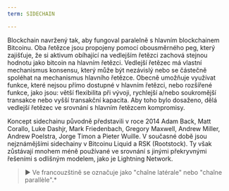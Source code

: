 ```yaml
---
term: SIDECHAIN

---
```

Blockchain navržený tak, aby fungoval paralelně s hlavním blockchainem Bitcoinu. Oba řetězce jsou propojeny pomocí obousměrného peg, který zajišťuje, že si aktivum obíhající na vedlejším řetězci zachová stejnou hodnotu jako bitcoin na hlavním řetězci. Vedlejší řetězec má vlastní mechanismus konsensu, který může být nezávislý nebo se částečně spoléhat na mechanismus hlavního řetězce. Obecně umožňuje využívat funkce, které nejsou přímo dostupné v hlavním řetězci, nebo rozšířené funkce, jako jsou: větší flexibilita při vývoji, rychlejší a/nebo soukromější transakce nebo vyšší transakční kapacita. Aby toho bylo dosaženo, dělá vedlejší řetězec ve srovnání s hlavním řetězcem kompromisy.

Koncept sidechainu původně představili v roce 2014 Adam Back, Matt Corallo, Luke Dashjr, Mark Friedenbach, Gregory Maxwell, Andrew Miller, Andrew Poelstra, Jorge Timon a Pieter Wuille. V současné době jsou nejznámějšími sidechainy v Bitcoinu Liquid a RSK (Rootstock). Ty však zůstávají mnohem méně používané ve srovnání s jinými překryvnými řešeními s odlišným modelem, jako je Lightning Network.

> ► Ve francouzštině se označuje jako "chaîne latérale" nebo "chaîne parallèle".*